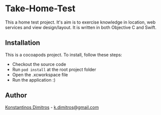 # Take-Home-Test

This a home test project. It's aim is to exercise knowledge in location, web services and view design/layout. 
It is written in both Objective C and Swift.

## Installation

This is a cocoapods project. To install, follow these steps: 
* Checkout the source code 
* Run ```pod install``` at the root project folder
* Open the .xcworkspace file
* Run the application :) 

## Author

[Konstantinos Dimitros](https://gr.linkedin.com/in/konstantinos-dimitros-49105522) - k.dimitros@gmail.com
